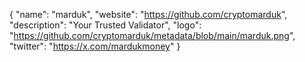 {
  "name": "marduk",
  "website": "https://github.com/cryptomarduk",
  "description": "Your Trusted Validator",
  "logo": "https://github.com/cryptomarduk/metadata/blob/main/marduk.png",
  "twitter": "https://x.com/mardukmoney"
}
